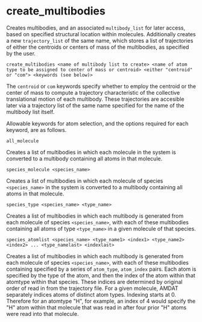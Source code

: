 <h1>create_multibodies</h1>

Creates multibodies, and an associated `multibody_list` for later access, based on specified structural location within molecules. Additionally creates a new `trajectory_list` of the same name, which stores a list of trajectories of either the centroids or centers of mass of the multibodies, as specified by the user.

`create_multibodies <name of multibody list to create> <name of atom type to be assigned to center of mass or centroid> <either "centroid" or "com"> <keywords (see below)>`

The `centroid` or `com` keywords specify whether to employ the centroid or the center of mass to compute a trajectory characteristic of the collective translational motion of each multibody. These trajectories are accesible later via a trajectory list of the same name specified for the name of the multibody list itself.

Allowable keywords for atom selection, and the options required for each keyword, are as follows.

`all_molecule`

Creates a list of multibodies in which each molecule in the system is converted to a multibody containing all atoms in that molecule.

`species_molecule <species_name>`

Creates a list of multibodies in which each molecule of species `<species_name>` in the system is converted to a multibody containing all atoms in that molecule.

`species_type <species_name> <type_name>`

Creates a list of multibodies in which each multibody is generated from each molecule of species `<species_name>`, with each of these multibodies containing all atoms of type `<type_name>` in a given molecule of that species.

`species_atomlist <species_name> <type_name1> <index1> <type_name2> <index2> ... <type_namelast> <indexlast>`

Creates a list of multibodies in which each multibody is generated from each molecule of species `<species_name>`, with each of these multibodies containing specified by a series of `atom_type`, `atom_index` pairs. Each atom is specified by the type of the atom, and then the index of the atom within that atomtype within that species. These indices are determined by original order of read in from the trajectory file. For a given molecule, AMDAT separately indices atoms of distinct atom types. Indexing starts at 0. Therefore for an atomtype "H", for example, an index of 4 would specify the "H" atom within that molecule that was read in after four prior "H" atoms were read into that molecule.
